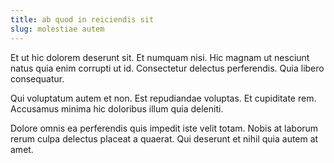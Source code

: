 ```yaml
---
title: ab quod in reiciendis sit
slug: molestiae autem
---
```


Et ut hic dolorem deserunt sit. Et numquam nisi. Hic magnam ut nesciunt natus quia enim corrupti ut id. Consectetur delectus perferendis. Quia libero consequatur.

Qui voluptatum autem et non. Est repudiandae voluptas. Et cupiditate rem. Accusamus minima hic doloribus illum quia deleniti.

Dolore omnis ea perferendis quis impedit iste velit totam. Nobis at laborum rerum culpa delectus placeat a quaerat. Qui deserunt et nihil quia autem at amet.
